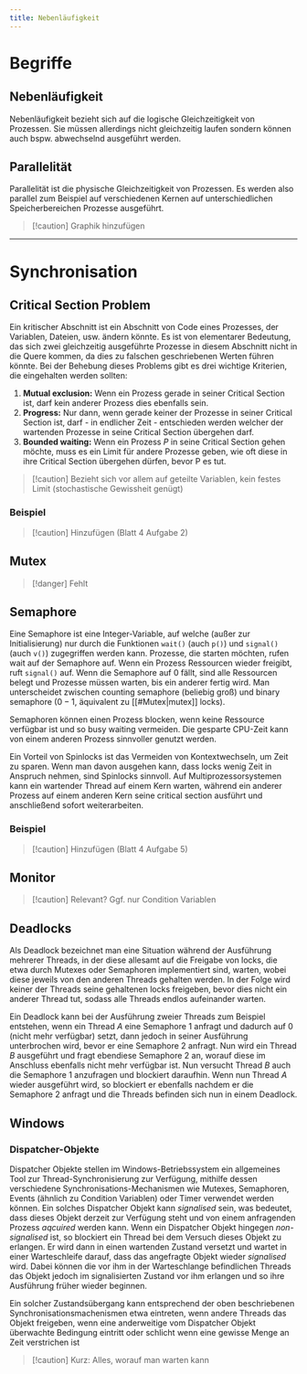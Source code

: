 ```yaml
---
title: Nebenläufigkeit
---
```

# Begriffe
## Nebenläufigkeit
Nebenläufigkeit bezieht sich auf die logische Gleichzeitigkeit von Prozessen. Sie müssen allerdings nicht gleichzeitig laufen sondern können auch bspw. abwechselnd ausgeführt werden.

## Parallelität
Parallelität ist die physische Gleichzeitigkeit von Prozessen. Es werden also parallel zum Beispiel auf verschiedenen Kernen auf unterschiedlichen Speicherbereichen Prozesse ausgeführt.

> [!caution] Graphik hinzufügen

---
# Synchronisation
## Critical Section Problem
Ein kritischer Abschnitt ist ein Abschnitt von Code eines Prozesses, der Variablen, Dateien, usw. ändern könnte. Es ist von elementarer Bedeutung, das sich zwei gleichzeitig ausgeführte Prozesse in diesem Abschnitt nicht in die Quere kommen, da dies zu falschen geschriebenen Werten führen könnte. Bei der Behebung dieses Problems gibt es drei wichtige Kriterien, die eingehalten werden sollten: 
1. **Mutual exclusion:** Wenn ein Prozess gerade in seiner Critical Section ist, darf kein anderer Prozess dies ebenfalls sein. 
2. **Progress:** Nur dann, wenn gerade keiner der Prozesse in seiner Critical Section ist, darf - in endlicher Zeit - entschieden werden welcher der wartenden Prozesse in seine Critical Section übergehen darf. 
3. **Bounded waiting:** Wenn ein Prozess $P$ in seine Critical Section gehen möchte, muss es ein Limit für andere Prozesse geben, wie oft diese in ihre Critical Section übergehen dürfen, bevor P es tut.

> [!caution] Bezieht sich vor allem auf geteilte Variablen, kein festes Limit (stochastische Gewissheit genügt)
### Beispiel
> [!caution] Hinzufügen (Blatt 4 Aufgabe 2)

## Mutex
> [!danger] Fehlt

## Semaphore
Eine Semaphore ist eine Integer-Variable, auf welche (außer zur Initialisierung) nur durch die Funktionen `wait()` (auch `p()`) und `signal()` (auch `v()`) zugegriffen werden kann. Prozesse, die starten möchten, rufen wait auf der Semaphore auf. Wenn ein Prozess Ressourcen wieder freigibt, ruft `signal()` auf. Wenn die Semaphore auf 0 fällt, sind alle Ressourcen belegt und Prozesse müssen warten, bis ein anderer fertig wird. Man unterscheidet zwischen counting semaphore (beliebig groß) und binary semaphore ($0 - 1$, äquivalent zu [[#Mutex|mutex]] locks). 

Semaphoren können einen Prozess blocken, wenn keine Ressource verfügbar ist und so busy waiting vermeiden. Die gesparte CPU-Zeit kann von einem anderen Prozess sinnvoller genutzt werden.

Ein Vorteil von Spinlocks ist das Vermeiden von Kontextwechseln, um Zeit zu sparen. Wenn man davon ausgehen kann, dass locks wenig Zeit in Anspruch nehmen, sind Spinlocks sinnvoll. Auf Multiprozessorsystemen kann ein wartender Thread auf einem Kern warten, während ein anderer Prozess auf einem anderen Kern seine critical section ausführt und anschließend sofort weiterarbeiten.
### Beispiel
> [!caution] Hinzufügen (Blatt 4 Aufgabe 5)

## Monitor
> [!caution] Relevant? Ggf. nur Condition Variablen

## Deadlocks
Als Deadlock bezeichnet man eine Situation während der Ausführung mehrerer Threads, in der diese allesamt auf die Freigabe von locks, die etwa durch Mutexes oder Semaphoren implementiert sind, warten, wobei diese jeweils von den anderen Threads gehalten werden. In der Folge wird keiner der Threads seine gehaltenen locks freigeben, bevor dies nicht ein anderer Thread tut, sodass alle Threads endlos aufeinander warten.

Ein Deadlock kann bei der Ausführung zweier Threads zum Beispiel entstehen, wenn ein Thread $A$ eine Semaphore $1$ anfragt und dadurch auf $0$ (nicht mehr verfügbar) setzt, dann jedoch in seiner Ausführung unterbrochen wird, bevor er eine Semaphore $2$ anfragt. Nun wird ein Thread $B$ ausgeführt und fragt ebendiese Semaphore $2$ an, worauf diese im Anschluss ebenfalls nicht mehr verfügbar ist. Nun versucht Thread $B$ auch die Semaphore 1 anzufragen und blockiert daraufhin. Wenn nun Thread $A$ wieder ausgeführt wird, so blockiert er ebenfalls nachdem er die Semaphore $2$ anfragt und die Threads befinden sich nun in einem Deadlock.

## Windows
### Dispatcher-Objekte
Dispatcher Objekte stellen im Windows-Betriebssystem ein allgemeines Tool zur Thread-Synchronisierung zur Verfügung, mithilfe dessen verschiedene Synchronisations-Mechanismen wie Mutexes, Semaphoren, Events (ähnlich zu Condition Variablen) oder Timer verwendet werden können. Ein solches Dispatcher Objekt kann *signalised* sein, was bedeutet, dass dieses Objekt derzeit zur Verfügung steht und von einem anfragenden Prozess *aqcuired* werden kann. Wenn ein Dispatcher Objekt hingegen *non-signalised* ist, so blockiert ein Thread bei dem Versuch dieses Objekt zu erlangen. Er wird dann in einen wartenden Zustand versetzt und wartet in einer Warteschleife darauf, dass das angefragte Objekt wieder *signalised* wird. Dabei können die vor ihm in der Warteschlange befindlichen Threads das Objekt jedoch im signalisierten Zustand vor ihm erlangen und so ihre Ausführung früher wieder beginnen. 

Ein solcher Zustandsübergang kann entsprechend der oben beschriebenen Synchronisationsmachenismen etwa eintreten, wenn andere Threads das Objekt freigeben, wenn eine anderweitige vom Dispatcher Objekt überwachte Bedingung eintritt oder schlicht wenn eine gewisse Menge an Zeit verstrichen ist

> [!caution] Kurz: Alles, worauf man warten kann
